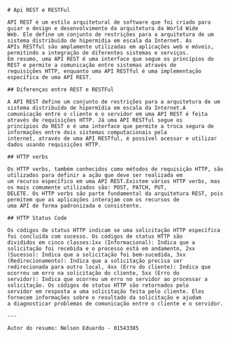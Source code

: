     # Api REST e RESTFul

    API REST é um estilo arquitetural de software que foi criado para guiar o design e desenvolvimento da arquitetura da World Wide
    Web. Ele define um conjunto de restrições para a arquitetura de um sistema distribuído de hipermídia em escala da Internet. As
    APIs RESTful são amplamente utilizadas em aplicações web e móveis, permitindo a integração de diferentes sistemas e serviços.
    Em resumo, uma API REST é uma interface que segue os princípios do REST e permite a comunicação entre sistemas através de
    requisições HTTP, enquanto uma API RESTful é uma implementação específica de uma API REST.

    ## Diferenças entre REST e RESTFul

    A API REST define um conjunto de restrições para a arquitetura de um sistema distribuído de hipermídia em escala da Internet.A
    comunicação entre o cliente e o servidor em uma API REST é feita através de requisições HTTP. Já uma API RESTful segue os
    princípios do REST e é uma interface que permite a troca segura de informações entre dois sistemas computacionais pela
    internet, através de uma API RESTful, é possível acessar e utilizar dados usando requisições HTTP.

    ## HTTP verbs

    Os HTTP verbs, também conhecidos como métodos de requisição HTTP, são utilizados para definir a ação que deve ser realizada em
    um recurso específico em uma API REST.Existem vários HTTP verbs, mas os mais comumente utilizados são: POST, PATCH, PUT,
    DELETE. Os HTTP verbs são parte fundamental da arquitetura REST, pois permitem que as aplicações interajam com os recursos de
    uma API de forma padronizada e consistente.

    ## HTTP Status Code

    Os códigos de status HTTP indicam se uma solicitação HTTP específica foi concluída com sucesso. Os códigos de status HTTP são
    divididos em cinco classes:1xx (Informacional): Indica que a solicitação foi recebida e o processo está em andamento, 2xx
    (Sucesso): Indica que a solicitação foi bem-sucedida, 3xx (Redirecionamento): Indica que a solicitação precisa ser
    redirecionada para outro local, 4xx (Erro do cliente): Indica que ocorreu um erro na solicitação do cliente, 5xx (Erro do 
    servidor): Indica que ocorreu um erro no servidor ao processar a solicitação. Os códigos de status HTTP são retornados pelo
    servidor em resposta a uma solicitação feita pelo cliente. Eles fornecem informações sobre o resultado da solicitação e ajudam
    a diagnosticar problemas de comunicação entre o cliente e o servidor.

    ---

    Autor do resumo: Nelson Eduardo - 01543385
